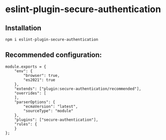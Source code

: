 # eslint-plugin-secure-authentication

<h2>Installation</h2>

```npm i eslint-plugin-secure-authentication```

<h2>Recommended configuration: </h2>

```
module.exports = {
    "env": {
        "browser": true,
        "es2021": true
    },
    "extends": ["plugin:secure-authentication/recommended"],
    "overrides": [
    ],
    "parserOptions": {
        "ecmaVersion": "latest",
        "sourceType": "module"
    },
    "plugins": ["secure-authentication"],
    "rules": {
    }
};

